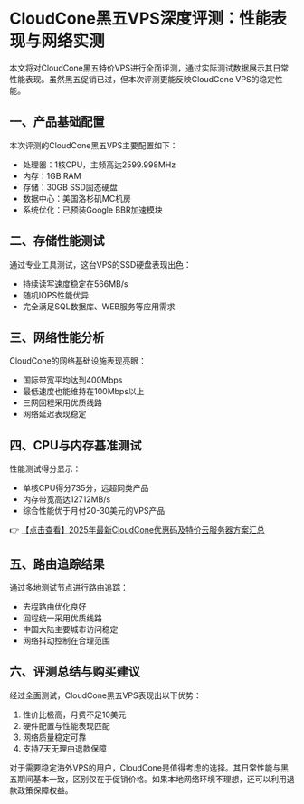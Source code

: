 # CloudCone黑五VPS深度评测：性能表现与网络实测

本文将对CloudCone黑五特价VPS进行全面评测，通过实际测试数据展示其日常性能表现。虽然黑五促销已过，但本次评测更能反映CloudCone VPS的稳定性能。

## 一、产品基础配置

本次评测的CloudCone黑五VPS主要配置如下：
- 处理器：1核CPU，主频高达2599.998MHz
- 内存：1GB RAM
- 存储：30GB SSD固态硬盘
- 数据中心：美国洛杉矶MC机房
- 系统优化：已预装Google BBR加速模块

## 二、存储性能测试

通过专业工具测试，这台VPS的SSD硬盘表现出色：
- 持续读写速度稳定在566MB/s
- 随机IOPS性能优异
- 完全满足SQL数据库、WEB服务等应用需求

## 三、网络性能分析

CloudCone的网络基础设施表现亮眼：
- 国际带宽平均达到400Mbps
- 最低速度也能维持在100Mbps以上
- 三网回程采用优质线路
- 网络延迟表现稳定

## 四、CPU与内存基准测试

性能测试得分显示：
- 单核CPU得分735分，远超同类产品
- 内存带宽高达12712MB/s
- 综合性能优于月付20-30美元的VPS产品

👉 [【点击查看】2025年最新CloudCone优惠码及特价云服务器方案汇总](https://bit.ly/Cloudcone)

## 五、路由追踪结果

通过多地测试节点进行路由追踪：
- 去程路由优化良好
- 回程统一采用优质线路
- 中国大陆主要城市访问稳定
- 网络抖动控制在合理范围

## 六、评测总结与购买建议

经过全面测试，CloudCone黑五VPS表现出以下优势：
1. 性价比极高，月费不足10美元
2. 硬件配置与性能表现匹配
3. 网络质量稳定可靠
4. 支持7天无理由退款保障

对于需要稳定海外VPS的用户，CloudCone是值得考虑的选择。其日常性能与黑五期间基本一致，区别仅在于促销价格。如果本地网络环境不理想，还可以利用退款政策保障权益。